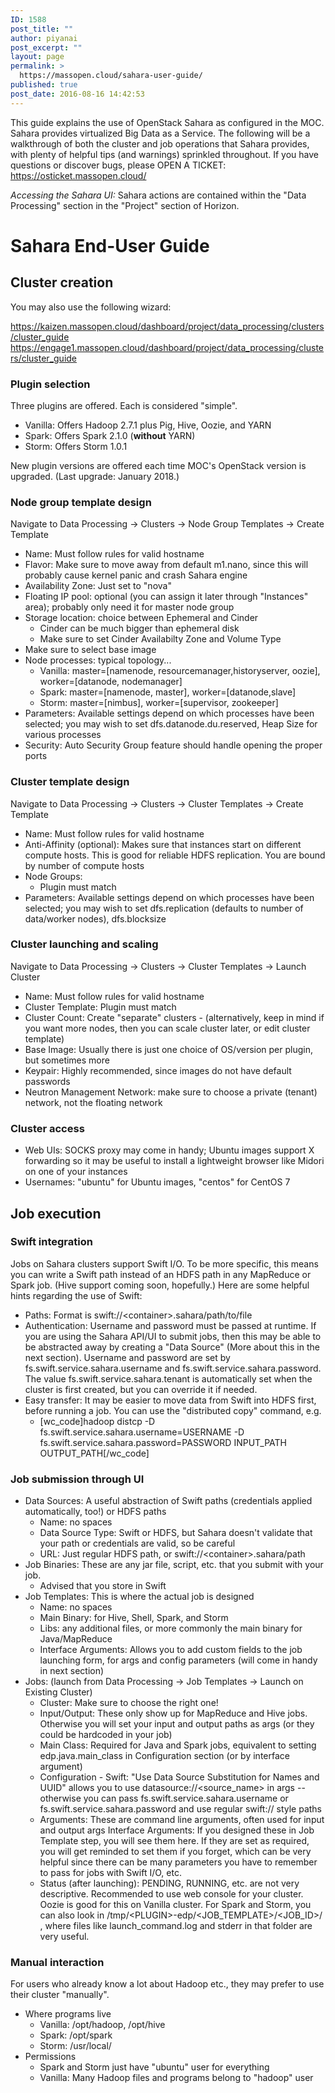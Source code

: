 ```yaml
---
ID: 1588
post_title: ""
author: piyanai
post_excerpt: ""
layout: page
permalink: >
  https://massopen.cloud/sahara-user-guide/
published: true
post_date: 2016-08-16 14:42:53
---
```

This guide explains the use of OpenStack Sahara as configured in the MOC. Sahara provides virtualized Big Data as a Service. The following will be a walkthrough of both the cluster and job operations that Sahara provides, with plenty of helpful tips (and warnings) sprinkled throughout. If you have questions or discover bugs, please OPEN A TICKET: <a href="https://osticket.massopen.cloud/">https://osticket.massopen.cloud/</a>

*Accessing the Sahara UI:* Sahara actions are contained within the "Data Processing" section in the "Project" section of Horizon.
<h1>Sahara End-User Guide</h1>
<h2><strong>Cluster creation</strong></h2>
You may also use the following wizard:

<a href="https://kaizen.massopen.cloud/dashboard/project/data_processing/clusters/cluster_guide">https://kaizen.massopen.cloud/dashboard/project/data_processing/clusters/cluster_guide</a><br />
<a href="https://engage1.massopen.cloud/dashboard/project/data_processing/clusters/cluster_guide">https://engage1.massopen.cloud/dashboard/project/data_processing/clusters/cluster_guide</a>
<h3>Plugin selection</h3>
Three plugins are offered. Each is considered "simple".
<ul>
 	<li>Vanilla: Offers Hadoop 2.7.1 plus Pig, Hive, Oozie, and YARN</li>
 	<li>Spark: Offers Spark 2.1.0 (<strong>without</strong> YARN)</li>
 	<li>Storm: Offers Storm 1.0.1</li>
</ul>
New plugin versions are offered each time MOC's OpenStack version is upgraded. (Last upgrade: January 2018.)
<h3>Node group template design</h3>
Navigate to Data Processing → Clusters → Node Group Templates → Create Template
<ul>
 	<li>Name: Must follow rules for valid hostname</li>
 	<li>Flavor: Make sure to move away from default m1.nano, since this will probably cause kernel panic and crash Sahara engine</li>
 	<li>Availability Zone: Just set to "nova"</li>
        <li>Floating IP pool: optional (you can assign it later through "Instances" area); probably only need it for master node group</li>
 	<li>Storage location: choice between Ephemeral and Cinder
<ul style="list-style-type: circle">
 	<li>Cinder can be much bigger than ephemeral disk</li>
 	<li>Make sure to set Cinder Availabilty Zone and Volume Type</li>
</ul>
        <li>Make sure to select base image</li>
</li>
 	<li>Node processes: typical topology...
<ul style="list-style-type: circle">
 	<li>Vanilla: master=[namenode, resourcemanager,historyserver, oozie], worker=[datanode, nodemanager]
 	<li>Spark: master=[namenode, master], worker=[datanode,slave]</li>
 	<li>Storm: master=[nimbus], worker=[supervisor, zookeeper]</li>
</ul>
</li>
 	<li>Parameters: Available settings depend on which processes have been selected; you may wish to set dfs.datanode.du.reserved, Heap Size for various processes</li>
 	<li>Security: Auto Security Group feature should handle opening the proper ports</li>
</ul>
<h3>Cluster template design</h3>
Navigate to Data Processing → Clusters → Cluster Templates → Create Template
<ul>
 	<li>Name: Must follow rules for valid hostname</li>
 	<li>Anti-Affinity (optional): Makes sure that instances start on different compute hosts. This is good for reliable HDFS replication. You are bound by number of compute hosts</li>
 	<li>Node Groups:
<ul style="list-style-type: circle">
 	<li>Plugin must match</li>
</ul>
</li>
 	<li>Parameters: Available settings depend on which processes have been selected; you may wish to set dfs.replication (defaults to number of data/worker nodes), dfs.blocksize</li>
</ul>
<h3>Cluster launching and scaling</h3>
Navigate to Data Processing → Clusters → Cluster Templates → Launch Cluster
<ul>
 	<li>Name: Must follow rules for valid hostname</li>
 	<li>Cluster Template: Plugin must match</li>
 	<li>Cluster Count: Create "separate" clusters - (alternatively, keep in mind if you want more nodes, then you can scale cluster later, or edit cluster template)</li>
 	<li>Base Image: Usually there is just one choice of OS/version per plugin, but sometimes more</li>
 	<li>Keypair: Highly recommended, since images do not have default passwords</li>
 	<li>Neutron Management Network: make sure to choose a private (tenant) network, not the floating network</li>
</ul>
<h3>Cluster access</h3>
<ul>
 	<li>Web UIs: SOCKS proxy may come in handy; Ubuntu images support X forwarding so it may be useful to install a lightweight browser like Midori on one of your instances</li>
 	<li>Usernames: "ubuntu" for Ubuntu images, "centos" for CentOS 7</li>
</ul>
<h2><strong>Job execution</strong></h2>
<h3>Swift integration</h3>
Jobs on Sahara clusters support Swift I/O. To be more specific, this means you can write a Swift path instead of an HDFS path in any MapReduce or Spark job. (Hive support coming soon, hopefully.) Here are some helpful hints regarding the use of Swift:
<ul>
 	<li>Paths: Format is swift://&lt;container&gt;.sahara/path/to/file</li>
 	<li>Authentication: Username and password must be passed at runtime. If you are using the Sahara API/UI to submit jobs, then this may be able to be abstracted away by creating a "Data Source" (More about this in the next section). Username and password are set by fs.swift.service.sahara.username and fs.swift.service.sahara.password. The value fs.swift.service.sahara.tenant is automatically set when the cluster is first created, but you can override it if needed.</li>
 	<li>Easy transfer: It may be easier to move data from Swift into HDFS first, before running a job. You can use the "distributed copy" command, e.g.
<ul style="list-style-type: circle">
 	<li>[wc_code]hadoop distcp -D fs.swift.service.sahara.username=USERNAME -D fs.swift.service.sahara.password=PASSWORD INPUT_PATH OUTPUT_PATH[/wc_code]</li>
</ul>
</li>
</ul>
<h3>Job submission through UI</h3>
<ul>
 	<li>Data Sources: A useful abstraction of Swift paths (credentials applied automatically, too!) or HDFS paths
<ul style="list-style-type: circle">
 	<li>Name: no spaces</li>
 	<li>Data Source Type: Swift or HDFS, but Sahara doesn't validate that your path or credentials are valid, so be careful</li>
 	<li>URL: Just regular HDFS path, or swift://&lt;container&gt;.sahara/path</li>
</ul>
</li>
 	<li>Job Binaries: These are any jar file, script, etc. that you submit with your job.
<ul style="list-style-type: circle">
 	<li>Advised that you store in Swift</li>
</ul>
</li>
 	<li>Job Templates: This is where the actual job is designed
<ul style="list-style-type: circle">
 	<li>Name: no spaces</li>
 	<li>Main Binary: for Hive, Shell, Spark, and Storm</li>
 	<li>Libs: any additional files, or more commonly the main binary for Java/MapReduce</li>
 	<li>Interface Arguments: Allows you to add custom fields to the job launching form, for args and config parameters (will come in handy in next section)</li>
</ul>
</li>
 	<li>Jobs: (launch from Data Processing → Job Templates → Launch on Existing Cluster)
<ul style="list-style-type: circle">
 	<li>Cluster: Make sure to choose the right one!</li>
 	<li>Input/Output: These only show up for MapReduce and Hive jobs. Otherwise you will set your input and output paths as args (or they could be hardcoded in your job)</li>
 	<li>Main Class: Required for Java and Spark jobs, equivalent to setting edp.java.main_class in Configuration section (or by interface argument)</li>
 	<li>Configuration - Swift: "Use Data Source Substitution for Names and UUID" allows you to use datasource://&lt;source_name&gt; in args -- otherwise you can pass fs.swift.service.sahara.username or fs.swift.service.sahara.password and use regular swift:// style paths</li>
 	<li>Arguments: These are command line arguments, often used for input and output args
Interface Arguments: If you designed these in Job Template step, you will see them here. If they are set as required, you will get reminded to set them if you forget, which can be very helpful since there can be many parameters you have to remember to pass for jobs with Swift I/O, etc.</li>
 	<li>Status (after launching): PENDING, RUNNING, etc. are not very descriptive. Recommended to use web console for your cluster. Oozie is good for this on Vanilla cluster. For Spark and Storm, you can also look in /tmp/&lt;PLUGIN&gt;-edp/&lt;JOB_TEMPLATE&gt;/&lt;JOB_ID&gt;/ , where files like launch_command.log and stderr in that folder are very useful.</li>
</ul>
</li>
</ul>
<h3>Manual interaction</h3>
For users who already know a lot about Hadoop etc., they may prefer to use their cluster "manually".
<ul>
 	<li>Where programs live
<ul style="list-style-type: circle">
 	<li>Vanilla: /opt/hadoop, /opt/hive</li>
 	<li>Spark: /opt/spark</li>
 	<li>Storm: /usr/local/</li>
</ul>
</li>
 	<li>Permissions
<ul style="list-style-type: circle">
 	<li>Spark and Storm just have "ubuntu" user for everything</li>
 	<li>Vanilla: Many Hadoop files and programs belong to "hadoop" user</li>
</ul>
</li>
</ul>